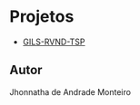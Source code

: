# Projetos

* [GILS-RVND-TSP](https://github.com/JhonnathaMonteiro/ppgi-mestrado-p2/tree/master/GILS-RVND-TSP)

## Autor

Jhonnatha de Andrade Monteiro
